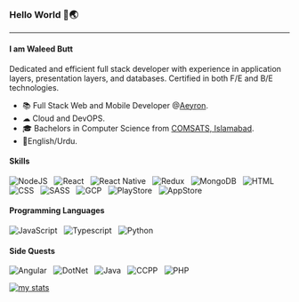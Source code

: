 ### Hello World 👋🌏

---

#### I am Waleed Butt

Dedicated and efficient full stack developer with experience in application layers, presentation
layers, and databases. Certified in both F/E and B/E technologies.

- 📚 Full Stack Web and Mobile Developer @[Aeyron](https://aeyron.com/).
- ☁ Cloud and DevOPS.
- 🎓 Bachelors in Computer Science from [COMSATS, Islamabad](https://www.comsats.edu.pk/).
- 👅English/Urdu.

#### Skills

![NodeJS](https://img.shields.io/badge/node.js-%23303030.svg?style=for-the-badge&logo=node.js&logoColor=%233C873A)
&nbsp; ![React](https://img.shields.io/badge/react-%2320232a.svg?style=for-the-badge&logo=react&logoColor=%2361DAFB)
&nbsp; ![React Native](https://img.shields.io/badge/react%20native-%231c2c4c.svg?style=for-the-badge&logo=react&logoColor=%237cc5d9)
&nbsp; ![Redux](https://img.shields.io/badge/redux-%23242443.svg?style=for-the-badge&logo=react&logoColor=%23764abc)
&nbsp; ![MongoDB](https://img.shields.io/badge/mongoDB-%233F3E42.svg?style=for-the-badge&logo=mongodb&logoColor=%233FA037)
&nbsp; ![HTML](https://img.shields.io/badge/html-E34F26.svg?style=for-the-badge&logo=html5&logoColor=ffffff)
&nbsp; ![CSS](https://img.shields.io/badge/css-1572B6.svg?style=for-the-badge&logo=css3&logoColor=ffffff)
&nbsp; ![SASS](https://img.shields.io/badge/sass-CC6699.svg?style=for-the-badge&logo=sass&logoColor=ffffff)
&nbsp; ![GCP](https://img.shields.io/badge/google%20cloud-4285F4.svg?style=for-the-badge&logo=google-cloud&logoColor=ffffff)
&nbsp; ![PlayStore](https://img.shields.io/badge/google%20playstore-DB4437.svg?style=for-the-badge&logo=google-play&logoColor=ffffff)
&nbsp; ![AppStore](https://img.shields.io/badge/app%20store-000000.svg?style=for-the-badge&logo=app-store&logoColor=ffffff)

#### Programming Languages
![JavaScript](https://img.shields.io/badge/javascript-323330?style=for-the-badge&logo=javascript&logoColor=F0DB4F)
&nbsp; ![Typescript](https://img.shields.io/badge/typescript-007acc?style=for-the-badge&logo=typescript&logoColor=ffffff)
&nbsp; ![Python](https://img.shields.io/badge/python-3670A0?style=for-the-badge&logo=python&logoColor=ffdd54)

#### Side Quests
![Angular](https://img.shields.io/badge/Angular-DD0031?style=for-the-badge&logo=Angular&logoColor=ffffff)
&nbsp; ![DotNet](https://img.shields.io/badge/.Net-5C2D91?style=for-the-badge&logo=DotNet&logoColor=ffffff)
&nbsp; ![Java](https://img.shields.io/badge/java-ED8B00?style=for-the-badge&logo=java&logoColor=ffffff)
&nbsp; ![CCPP](https://img.shields.io/badge/c%2fc++-ED8B00?style=for-the-badge&logo=c&logoColor=ffffff)
&nbsp; ![PHP](https://img.shields.io/badge/php-777BB4?style=for-the-badge&logo=php&logoColor=ffffff)


[![my stats](https://github-readme-stats.vercel.app/api?username=waleedbutt98&hide=prs&theme=react)](https://github.com/waleedbutt98)
